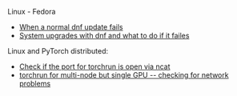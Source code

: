 Linux - Fedora
* [When a normal dnf update fails](linux/fedora_dnf/README.md)
* [System upgrades with dnf and what to do if it failes](linux/fedora_dnf_version_upgrade/README.md)



Linux and PyTorch distributed:
* [Check if the port for torchrun is open via ncat](pytorch/check_for_open_port/README.md)
* [torchrun for multi-node but single GPU -- checking for network problems](pytorch/torchrun/README.md)
